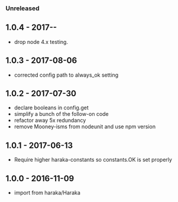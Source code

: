 ### Unreleased
## 1.0.4 - 2017-__-__

- drop node 4.x testing.

## 1.0.3 - 2017-08-06

- corrected config path to always_ok setting

## 1.0.2 - 2017-07-30

- declare booleans in config.get
- simplify a bunch of the follow-on code
- refactor away 5x redundancy
- remove Mooney-isms from nodeunit and use npm version

## 1.0.1 - 2017-06-13

- Require higher haraka-constants so constants.OK is set properly

## 1.0.0 - 2016-11-09

- import from haraka/Haraka
